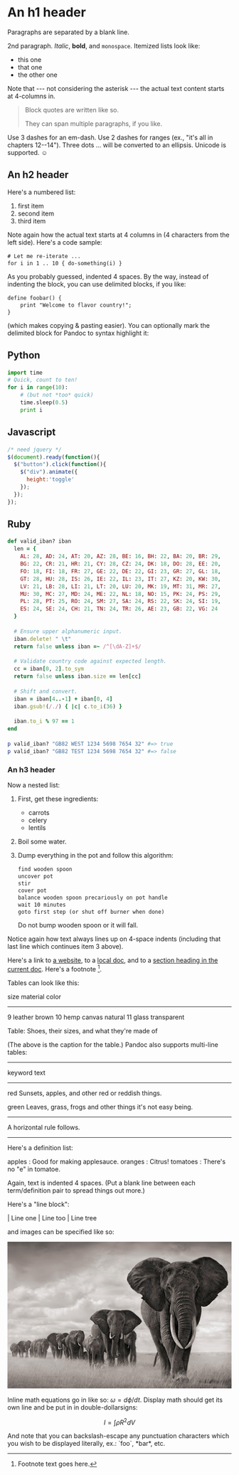 An h1 header
============

Paragraphs are separated by a blank line.

2nd paragraph. *Italic*, **bold**, and `monospace`. Itemized lists
look like:

  * this one
  * that one
  * the other one

Note that --- not considering the asterisk --- the actual text
content starts at 4-columns in.

> Block quotes are
> written like so.
>
> They can span multiple paragraphs,
> if you like.

Use 3 dashes for an em-dash. Use 2 dashes for ranges (ex., "it's all
in chapters 12--14"). Three dots ... will be converted to an ellipsis.
Unicode is supported. ☺



An h2 header
------------

Here's a numbered list:

 1. first item
 2. second item
 3. third item

Note again how the actual text starts at 4 columns in (4 characters
from the left side). Here's a code sample:

    # Let me re-iterate ...
    for i in 1 .. 10 { do-something(i) }

As you probably guessed, indented 4 spaces. By the way, instead of
indenting the block, you can use delimited blocks, if you like:

~~~
define foobar() {
    print "Welcome to flavor country!";
}
~~~

(which makes copying & pasting easier). You can optionally mark the
delimited block for Pandoc to syntax highlight it:

## Python

~~~python
import time
# Quick, count to ten!
for i in range(10):
    # (but not *too* quick)
    time.sleep(0.5)
    print i
~~~

## Javascript

~~~javascript
/* need jquery */
$(document).ready(function(){
  $("button").click(function(){
    $("div").animate({
      height:'toggle'
    });
  });
});
~~~

## Ruby

~~~ruby
def valid_iban? iban
  len = {
    AL: 28, AD: 24, AT: 20, AZ: 28, BE: 16, BH: 22, BA: 20, BR: 29,
    BG: 22, CR: 21, HR: 21, CY: 28, CZ: 24, DK: 18, DO: 28, EE: 20,
    FO: 18, FI: 18, FR: 27, GE: 22, DE: 22, GI: 23, GR: 27, GL: 18,
    GT: 28, HU: 28, IS: 26, IE: 22, IL: 23, IT: 27, KZ: 20, KW: 30,
    LV: 21, LB: 28, LI: 21, LT: 20, LU: 20, MK: 19, MT: 31, MR: 27,
    MU: 30, MC: 27, MD: 24, ME: 22, NL: 18, NO: 15, PK: 24, PS: 29,
    PL: 28, PT: 25, RO: 24, SM: 27, SA: 24, RS: 22, SK: 24, SI: 19,
    ES: 24, SE: 24, CH: 21, TN: 24, TR: 26, AE: 23, GB: 22, VG: 24
  }
 
  # Ensure upper alphanumeric input.
  iban.delete! " \t"
  return false unless iban =~ /^[\dA-Z]+$/
 
  # Validate country code against expected length.
  cc = iban[0, 2].to_sym
  return false unless iban.size == len[cc]
 
  # Shift and convert.
  iban = iban[4..-1] + iban[0, 4]
  iban.gsub!(/./) { |c| c.to_i(36) }
 
  iban.to_i % 97 == 1
end
 
p valid_iban? "GB82 WEST 1234 5698 7654 32" #=> true
p valid_iban? "GB82 TEST 1234 5698 7654 32" #=> false
~~~



### An h3 header ###

Now a nested list:

 1. First, get these ingredients:

      * carrots
      * celery
      * lentils

 2. Boil some water.

 3. Dump everything in the pot and follow
    this algorithm:

        find wooden spoon
        uncover pot
        stir
        cover pot
        balance wooden spoon precariously on pot handle
        wait 10 minutes
        goto first step (or shut off burner when done)

    Do not bump wooden spoon or it will fall.

Notice again how text always lines up on 4-space indents (including
that last line which continues item 3 above).

Here's a link to [a website](http://foo.bar), to a [local
doc](local-doc.html), and to a [section heading in the current
doc](#an-h2-header). Here's a footnote [^1].

[^1]: Footnote text goes here.

Tables can look like this:

size  material      color
----  ------------  ------------
9     leather       brown
10    hemp canvas   natural
11    glass         transparent

Table: Shoes, their sizes, and what they're made of

(The above is the caption for the table.) Pandoc also supports
multi-line tables:

--------  -----------------------
keyword   text
--------  -----------------------
red       Sunsets, apples, and
          other red or reddish
          things.

green     Leaves, grass, frogs
          and other things it's
          not easy being.
--------  -----------------------

A horizontal rule follows.

***

Here's a definition list:

apples
  : Good for making applesauce.
oranges
  : Citrus!
tomatoes
  : There's no "e" in tomatoe.

Again, text is indented 4 spaces. (Put a blank line between each
term/definition pair to spread things out more.)

Here's a "line block":

| Line one
|   Line too
| Line tree

and images can be specified like so:

![example image](example-image.jpg "An exemplary image")

Inline math equations go in like so: $\omega = d\phi / dt$. Display
math should get its own line and be put in in double-dollarsigns:

$$I = \int \rho R^{2} dV$$

And note that you can backslash-escape any punctuation characters
which you wish to be displayed literally, ex.: \`foo\`, \*bar\*, etc.
